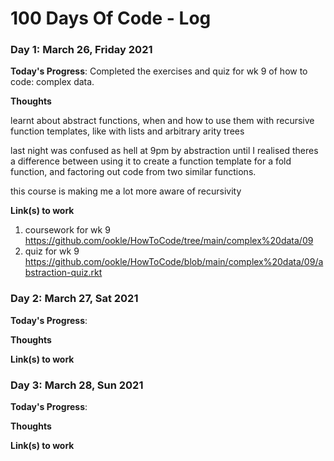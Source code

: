 # 100 Days Of Code - Log


### Day 1: March 26, Friday 2021

**Today's Progress**: Completed the exercises and quiz for wk 9 of how to code: complex data. 

**Thoughts** 

learnt about abstract functions, when and how to use them with recursive function templates, like with lists and arbitrary arity trees

last night was confused as hell at 9pm by abstraction until I realised theres a difference between using it to create a function template for a fold function, and factoring out code from two similar functions.

this course is making me a lot more aware of recursivity


**Link(s) to work**
1. coursework for wk 9 https://github.com/ookle/HowToCode/tree/main/complex%20data/09
2. quiz for wk 9 https://github.com/ookle/HowToCode/blob/main/complex%20data/09/abstraction-quiz.rkt


### Day 2: March 27, Sat 2021

**Today's Progress**: 

**Thoughts** 

**Link(s) to work**

### Day 3: March 28, Sun 2021

**Today's Progress**: 

**Thoughts** 

**Link(s) to work**